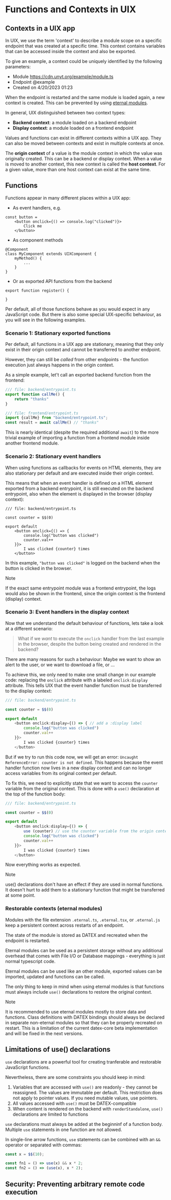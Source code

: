 # Functions and Contexts in UIX

## Contexts in a UIX app

In UIX, we use the term 'context' to describe a module scope on a specific endpoint that
was created at a specific time. 
This context contains variables that can be accessed inside the context and also be exported.

To give an example, a context could be uniquely identified by the following parameters:
  * Module https://cdn.unyt.org/example/module.ts
  * Endpoint @example
  * Created on 4/20/2023 01:23

When the endpoint is restarted and the same module is loaded again,
a new context is created. This can be prevented by using [eternal modules](#restorable-contexts-eternal-modules).

In general, UIX distinguished between two context types:

 * **Backend context**: a module loaded on a backend endpoint
 * **Display context**: a module loaded on a frontend endpoint

Values and functions can exist in different contexts within a UIX app. They can also be moved between contexts and exist
in multiple contexts at once.

The **origin context** of a value is the module context in which the value was originally created. This can be a backend or display context.
When a value is moved to another context, this new context is called the **host context**.
For a given value, more than one host context can exist at the same time.

## Functions

Functions appear in many different places within a UIX app: 
 * As event handlers, e.g.
```tsx
const button = 
    <button onclick={() => console.log("clicked")}>
        Click me
    </button>
```
 * As component methods
```tsx
@Component
class MyComponent extends UIXComponent {
    myMethod() {
        ...
    }
}
```
 * Or as exported API functions from the backend
```tsx
export function register() {

}
```

Per default, all of those functions behave as you would expect in any JavaScript code.
But there is also some special UIX-specific behaviour, as you will see in the following examples.


### Scenario 1: Stationary exported functions

Per default, all functions in a UIX app are stationary, meaning that they only exist
in their origin context and cannot be transferred to another endpoint.

However, they can still be *called* from other endpoints - the function execution just always
happens in the origin context.

As a simple example, let't call an exported backend function from the frontend:
```ts
/// file: backend/entrypoint.ts
export function callMe() {
    return "thanks"
}
```
```ts
/// file: frontend/entrypoint.ts
import {callMe} from "backend/entrypoint.ts";
const result = await callMe() // "thanks"
```

This is nearly identical (despite the required additional `await`) to the more trivial example of 
importing a function from a frontend module inside another frontend module.


### Scenario 2: Stationary event handlers

When using functions as callbacks for events on HTML elements, they
are also stationary per default and are executed inside their origin context.

This means that when an event handler is defined on a HTML element exported from a backend entrypoint,
it is still executed on the backend entrypoint, also when the element is displayed in the browser (display context):

```tsx
/// file: backend/entrypoint.ts

const counter = $$(0)

export default 
    <button onclick={() => {
        console.log("button was clicked")
        counter.val++
    }}>
        I was clicked {counter} times
    </button>
```
In this example, `"button was clicked"` is logged on the backend when the button is clicked in the browser.

> [!NOTE]
> If the exact same entrypoint module was a frontend entrypoint, the logs would also be shown in the frontend,
> since the origin context is the frontend (display) context.


### Scenario 3: Event handlers in the display context

Now that we understand the default behaviour of functions, lets take a look at a
different scenario: 

> What if we *want* to execute the `onclick` handler from the last
> example in the browser, despite the button being created and rendered in the
> backend?

There are many reasons for such a behaviour: Maybe we want to show an alert to the user,
or we want to download a file, or ...

To achieve this, we only need to make one small change in our example code: replacing
the `onclick` attribute with a labeled `onclick:display` attribute.
This tells UIX that the event handler function must be transferred to the display context:

```ts
/// file: backend/entrypoint.ts

const counter = $$(0)

export default 
    <button onclick:display={() => { // add a :display label
        console.log("button was clicked")
        counter.val++
    }}>
        I was clicked {counter} times
    </button>
```

But if we try to run this code now, we will get an error: `Uncaught ReferenceError: counter is not defined`.
This happens because the event handler function now lives in a new display context and can no longer access variables from its original context per default.

To fix this, we need to explicitly state that we want to access the `counter` variable from the original context.
This is done with a `use()` declaration at the top of the function body:
```ts
/// file: backend/entrypoint.ts

const counter = $$(0)

export default 
    <button onclick:display={() => {
        use (counter) // use the counter variable from the origin context
        console.log("button was clicked")
        counter.val++
    }}>
        I was clicked {counter} times
    </button>
```

Now everything works as expected.


> [!NOTE]
> use() declarations don't have an effect if they are used in normal functions. 
> It doesn't hurt to add them to a stationary function that might be transferred
> at some point.

### Restorable contexts (eternal modules)

Modules with the file extension `.eternal.ts`, `.eternal.tsx`, or `.eternal.js`
keep a persistent context across restarts of an endpoint.

The state of the module is stored as DATEX and recreated when the endpoint is
restarted.

Eternal modules can be used as a persistent storage without any additional overhead that comes with
File I/O or Database mappings - everything is just normal typescript code.

Eternal modules can be used like an other module, exported values can be imported, updated and
functions can be called.

The only thing to keep in mind when using eternal modules is that functions must always include `use()`
declarations to restore the original context.

> [!NOTE]
> It is recommended to use eternal modules mostly to store data and functions.
> Class definitions with DATEX bindings should always be declared in separate non-eternal
> modules so that they can be properly recreated on restart. This is a limitation of the current datex-core
> beta implementation and will be fixed in the next versions.

## Limitations of use() declarations

`use` declarations are a powerful tool for creating tranferable and restorable JavaScript functions.

Nevertheless, there are some constraints you should keep in mind:
 1) Variables that are accessed with `use()` are readonly - they cannot be reassigned. The values are immutable per default. This restriction does not apply to pointer values. If you need mutable values, use pointers.
 2) All values accessed with `use()` must be DATEX-compatible
 3) When content is rendered on the backend with `renderStandalone`, `use()` declarations are limited to functions

`use` declarations must always be added at the beginninf of a function body.
Multiple `use` statements in one function are not allowed.

In single-line arrow functions, `use` statements can be combined with an `&&` operator or separated with commas:

```ts
const x = $$(10);

const fn1 = () => use(x) && x * 2;
const fn2 = () => (use(x), x * 2);
```

## Security: Preventing arbitrary remote code execution
